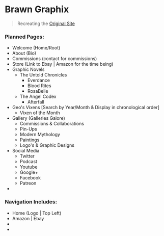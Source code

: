 # Brawn Graphix
> Recreating the [Original Site](https://brawngraphix.com/)

### Planned Pages:
  * Welcome (Home/Root)
  * About (Bio)
  * Commissions (contact for commissions)
  * Store (Link to Ebay | Amazon for the time being)
  * Graphic Novels
    * The Untold Chronicles
      * Everdance
      * Blood Rites
      * RosaBelle
    * The Angel Codex
      * Afterfall
  * Geo's Vixens [Search by Year/Month & Display in chronological order]
    * Vixen of the Month
  * Gallery (Galleries Galore)
    * Commissions & Collaborations
    * Pin-Ups
    * Modern Mythology
    * Paintings
    * Logo's & Graphic Designs
  * Social Media
    * Twitter
    * Podcast
    * Youtube
    * Google+
    * Facebook
    * Patreon
  *

### Navigation Includes:
  * Home (Logo | Top Left)
  * Amazon | Ebay
  *
  *
